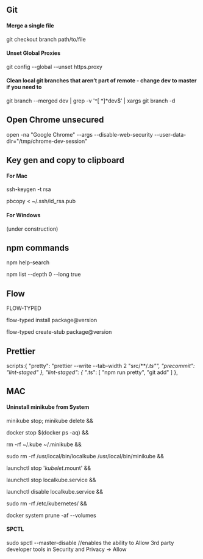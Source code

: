 ## Git

#### Merge a single file 
git checkout branch path/to/file

#### Unset Global Proxies
git config --global --unset https.proxy

#### Clean local git branches that aren’t part of remote  - change dev to master if you need to 
git branch --merged dev | grep -v '^[ *]*dev$' | xargs git branch -d

## Open Chrome unsecured 
 open -na "Google Chrome" --args --disable-web-security --user-data-dir="/tmp/chrome-dev-session"
 
## Key gen and copy to clipboard 

#### For Mac
ssh-keygen -t rsa

pbcopy < ~/.ssh/id_rsa.pub

#### For Windows

(under construction)

## npm commands
npm help-search 

npm list --depth 0 --long true

## Flow 

FLOW-TYPED

flow-typed install package@version

flow-typed create-stub package@version

## Prettier
scripts:{
 "pretty": "prettier --write --tab-width 2 \"src/**/*.ts\"",
 "precommit": "lint-staged"
  },
  "lint-staged": {
    "*.ts": [
      "npm run pretty",
      "git add"
    ]
  },

## MAC

#### Uninstall minikube from System
minikube stop; minikube delete &&

docker stop $(docker ps -aq) &&

rm -rf ~/.kube ~/.minikube &&

sudo rm -rf /usr/local/bin/localkube /usr/local/bin/minikube &&

launchctl stop '*kubelet*.mount' &&

launchctl stop localkube.service &&

launchctl disable localkube.service &&

sudo rm -rf /etc/kubernetes/ &&

docker system prune -af --volumes

#### SPCTL

sudo spctl --master-disable //enables the ability to Allow 3rd party developer tools in Security and Privacy -> Allow
